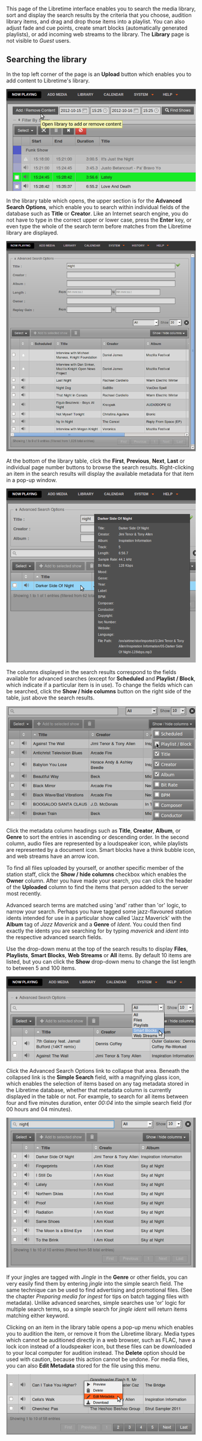 This page of the Libretime interface enables you to search the media library, sort and display the search results by the criteria that you choose, audition library items, and drag and drop those items into a playlist. You can also adjust fade and cue points, create smart blocks (automatically generated playlists), or add incoming web streams to the library. The **Library** page is not visible to *Guest* users.

Searching the library
---------------------

In the top left corner of the page is an **Upload** button which enables you to add content to Libretime's library.

![](static/Screenshot422-Add_remove_content.png)

In the library table which opens, the upper section is for the **Advanced Search Options**, which enable you to search within individual fields of the database such as **Title** or **Creator**. Like an Internet search engine, you do not have to type in the correct upper or lower case, press the **Enter** key, or even type the whole of the search term before matches from the Libretime library are displayed.

![](static/Screenshot574-Advanced_search.png)

At the bottom of the library table, click the **First**, **Previous**, **Next**, **Last** or individual page number buttons to browse the search results. Right-clicking an item in the search results will display the available metadata for that item in a pop-up window.

![](static/Screenshot433-Metadata_pop_up.png)

The columns displayed in the search results correspond to the fields available for advanced searches (except for **Scheduled** and **Playlist / Block**, which indicate if a particular item is in use). To change the fields which can be searched, click the **Show / hide columns** button on the right side of the table, just above the search results.

![](static/Screenshot499-Library_show_hide_columns_240.png)

Click the metadata column headings such as **Title**, **Creator**, **Album**, or <span style="font-weight: bold;">Genre</span> to sort the entries in ascending or descending order. In the second column, audio files are represented by a loudspeaker icon, while playlists are represented by a document icon. Smart blocks have a think bubble icon, and web streams have an arrow icon.

To find all files uploaded by yourself, or another specific member of the station staff, click the **Show / hide columns** checkbox which enables the **Owner** column. After you have made your search, you can click the header of the **Uploaded** column to find the items that person added to the server most recently.

Advanced search terms are matched using 'and' rather than 'or' logic, to narrow your search. Perhaps you have tagged some jazz-flavoured station idents intended for use in a particular show called 'Jazz Maverick' with the **Album** tag of *Jazz Maverick* and a **Genre** of *Ident*. You could then find exactly the idents you are searching for by typing *maverick* and *ident* into the respective advanced search fields.

Use the drop-down menu at the top of the search results to display **Files**, **Playlists**, **Smart Blocks**, **Web Streams** or **All** items. By default 10 items are listed, but you can click the **Show** drop-down menu to change the list length to between 5 and 100 items.

![](static/Screenshot426-Search_result_select.png)

Click the Advanced Search Options link to collapse that area. Beneath the collapsed link is the **Simple Search** field, with a magnifying glass icon, which enables the selection of items based on any tag metadata stored in the Libretime database, whether that metadata column is currently displayed in the table or not. For example, to search for all items between four and five minutes duration, enter *00:04* into the simple search field (for 00 hours and 04 minutes).

![](static/Screenshot425-Simple_search.png)

If your jingles are tagged with *Jingle* in the **Genre** or other fields, you can very easily find them by entering *jingle* into the simple search field. The same technique can be used to find advertising and promotional files. (See the chapter *Preparing media for ingest* for tips on batch tagging files with metadata). Unlike advanced searches, simple searches use 'or' logic for multiple search terms, so a simple search for *jingle ident* will return items matching either keyword.

Clicking on an item in the library table opens a pop-up menu which enables you to audition the item, or remove it from the Libretime library. Media types which cannot be auditioned directly in a web browser, such as FLAC, have a lock icon instead of a loudspeaker icon, but these files can be downloaded to your local computer for audition instead. The **Delete** option should be used with caution, because this action cannot be undone. For media files, you can also **Edit Metadata** stored for the file using this menu.

![](static/Screenshot427-Library_pop_up.png)

